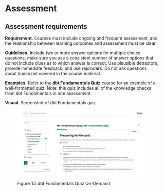 # Assessment

## Assessment requirements

**Requirement**. Courses must include ongoing and frequent assessment, and the relationship between learning outcomes and assessment must be clear.

**Guidelines.** Include two or more answer options for multiple choice questions, make sure you use a consistent number of answer options that do not include clues as to which answer is correct. Use plausible detractors, provide immediate feedback, and use rejoinders. Do not ask questions about topics not covered in the course material.

**Examples.** Refer to the [**dbt Fundamentals Quiz**](https://learn.getdbt.com/learn/course/dbt-fundamentals-quiz/dbt-fundamentals-badge/dbt-fundamentals-badge?page=1) course for an example of a well-formatted quiz. Note: this quiz includes all of the knowledge checks from dbt Fundamentals in one assessment.

**Visual.** Screenshot of dbt Fundamentals quiz

<figure><img src="../.gitbook/assets/visual-fundamentals quix.jpg" alt=""><figcaption><p>Figure 1.5 dbt Fundamentals Quiz On-Demand</p></figcaption></figure>
